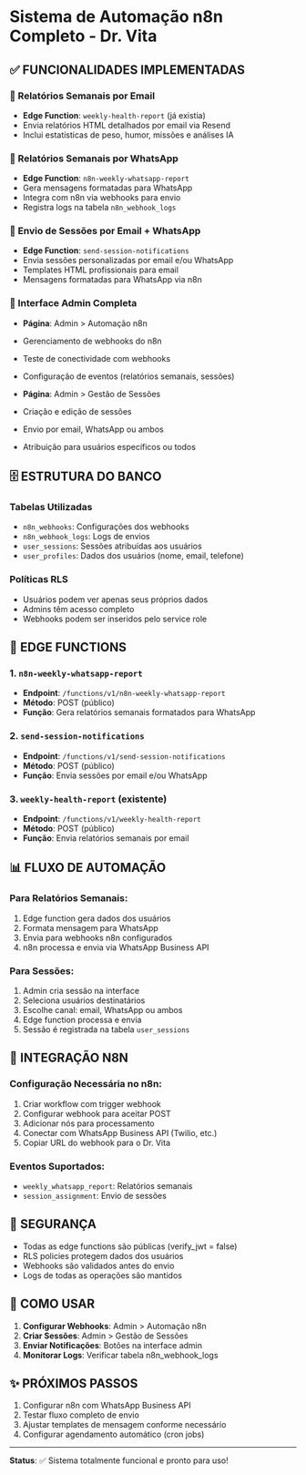 # Sistema de Automação n8n Completo - Dr. Vita

## ✅ FUNCIONALIDADES IMPLEMENTADAS

### 📧 Relatórios Semanais por Email
- **Edge Function**: `weekly-health-report` (já existia)
- Envia relatórios HTML detalhados por email via Resend
- Inclui estatísticas de peso, humor, missões e análises IA

### 📱 Relatórios Semanais por WhatsApp  
- **Edge Function**: `n8n-weekly-whatsapp-report`
- Gera mensagens formatadas para WhatsApp
- Integra com n8n via webhooks para envio
- Registra logs na tabela `n8n_webhook_logs`

### 🎯 Envio de Sessões por Email + WhatsApp
- **Edge Function**: `send-session-notifications`
- Envia sessões personalizadas por email e/ou WhatsApp
- Templates HTML profissionais para email
- Mensagens formatadas para WhatsApp via n8n

### 🔧 Interface Admin Completa
- **Página**: Admin > Automação n8n
- Gerenciamento de webhooks do n8n
- Teste de conectividade com webhooks
- Configuração de eventos (relatórios semanais, sessões)

- **Página**: Admin > Gestão de Sessões
- Criação e edição de sessões
- Envio por email, WhatsApp ou ambos
- Atribuição para usuários específicos ou todos

## 🗄️ ESTRUTURA DO BANCO

### Tabelas Utilizadas
- `n8n_webhooks`: Configurações dos webhooks
- `n8n_webhook_logs`: Logs de envios
- `user_sessions`: Sessões atribuídas aos usuários  
- `user_profiles`: Dados dos usuários (nome, email, telefone)

### Políticas RLS
- Usuários podem ver apenas seus próprios dados
- Admins têm acesso completo
- Webhooks podem ser inseridos pelo service role

## 🚀 EDGE FUNCTIONS

### 1. `n8n-weekly-whatsapp-report`
- **Endpoint**: `/functions/v1/n8n-weekly-whatsapp-report`
- **Método**: POST (público)
- **Função**: Gera relatórios semanais formatados para WhatsApp

### 2. `send-session-notifications`  
- **Endpoint**: `/functions/v1/send-session-notifications`
- **Método**: POST (público)
- **Função**: Envia sessões por email e/ou WhatsApp

### 3. `weekly-health-report` (existente)
- **Endpoint**: `/functions/v1/weekly-health-report` 
- **Método**: POST (público)
- **Função**: Envia relatórios semanais por email

## 📊 FLUXO DE AUTOMAÇÃO

### Para Relatórios Semanais:
1. Edge function gera dados dos usuários
2. Formata mensagem para WhatsApp
3. Envia para webhooks n8n configurados
4. n8n processa e envia via WhatsApp Business API

### Para Sessões:
1. Admin cria sessão na interface
2. Seleciona usuários destinatários  
3. Escolhe canal: email, WhatsApp ou ambos
4. Edge function processa e envia
5. Sessão é registrada na tabela `user_sessions`

## 🔗 INTEGRAÇÃO N8N

### Configuração Necessária no n8n:
1. Criar workflow com trigger webhook
2. Configurar webhook para aceitar POST
3. Adicionar nós para processamento
4. Conectar com WhatsApp Business API (Twilio, etc.)
5. Copiar URL do webhook para o Dr. Vita

### Eventos Suportados:
- `weekly_whatsapp_report`: Relatórios semanais
- `session_assignment`: Envio de sessões

## 🔐 SEGURANÇA

- Todas as edge functions são públicas (verify_jwt = false)
- RLS policies protegem dados dos usuários
- Webhooks são validados antes do envio
- Logs de todas as operações são mantidos

## 📱 COMO USAR

1. **Configurar Webhooks**: Admin > Automação n8n
2. **Criar Sessões**: Admin > Gestão de Sessões  
3. **Enviar Notificações**: Botões na interface admin
4. **Monitorar Logs**: Verificar tabela n8n_webhook_logs

## ✨ PRÓXIMOS PASSOS

1. Configurar n8n com WhatsApp Business API
2. Testar fluxo completo de envio
3. Ajustar templates de mensagem conforme necessário
4. Configurar agendamento automático (cron jobs)

---

**Status**: ✅ Sistema totalmente funcional e pronto para uso!